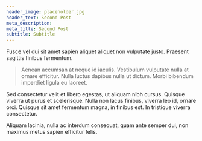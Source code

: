 ```yaml
---
header_image: placeholder.jpg
header_text: Second Post
meta_description:
meta_title: Second Post
subtitle: Subtitle
---
```


Fusce vel dui sit amet sapien aliquet aliquet non vulputate justo. Praesent sagittis finibus fermentum.

> Aenean accumsan at neque id iaculis. Vestibulum vulputate nulla at ornare efficitur. Nulla luctus dapibus nulla ut dictum. Morbi bibendum imperdiet ligula eu laoreet.

Sed consectetur velit et libero egestas, ut aliquam nibh cursus. Quisque viverra ut purus et scelerisque. Nulla non lacus finibus, viverra leo id, ornare orci. Quisque sit amet fermentum magna, in finibus est. In tristique viverra consectetur.

Aliquam lacinia, nulla ac interdum consequat, quam ante semper dui, non maximus metus sapien efficitur felis.
